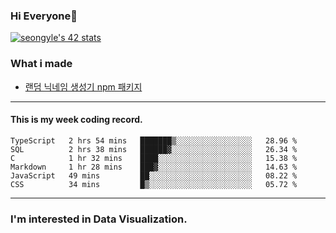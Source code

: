 ### Hi Everyone👋

[![seongyle's 42 stats](https://badge42.vercel.app/api/v2/cl260u6td000609l4p4inxynw/stats?cursusId=21&coalitionId=86)](https://github.com/JaeSeoKim/badge42)

### What i made

- [랜덤 닉네임 생성기 npm 패키지](https://www.npmjs.com/package/korean-random-names-generator)

---

#### This is my week coding record.

<!--START_SECTION:waka-->

```text
TypeScript   2 hrs 54 mins   ███████▒░░░░░░░░░░░░░░░░░   28.96 %
SQL          2 hrs 38 mins   ██████▓░░░░░░░░░░░░░░░░░░   26.34 %
C            1 hr 32 mins    ████░░░░░░░░░░░░░░░░░░░░░   15.38 %
Markdown     1 hr 28 mins    ███▓░░░░░░░░░░░░░░░░░░░░░   14.63 %
JavaScript   49 mins         ██░░░░░░░░░░░░░░░░░░░░░░░   08.22 %
CSS          34 mins         █▒░░░░░░░░░░░░░░░░░░░░░░░   05.72 %
```

<!--END_SECTION:waka-->
--- 

### I'm interested in Data Visualization.



<!--
**YeonSeong-Lee/YeonSeong-Lee** is a ✨ _special_ ✨ repository because its `README.md` (this file) appears on your GitHub profile.

Here are some ideas to get you started:

- 🔭 I’m currently working on ...
- 🌱 I’m currently learning ...
- 👯 I’m looking to collaborate on ...
- 🤔 I’m looking for help with ...
- 💬 Ask me about ...
- 📫 How to reach me: ...
- 😄 Pronouns: ...
- ⚡ Fun fact: ...
-->
